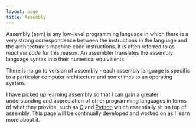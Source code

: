 ```yaml
---
layout: page
title: Assembly
---
```


Assembly (asm) is any low-level programming language in which there is a very strong correspondence between the instructions in the language and the architecture's machine code instructions. It is often referred to as _machine code_ for this reason. An assembler translates the assembly language syntax into their numerical equivalents.

There is no go to version of assembly - each assembly language is specific to a particular computer architecture and sometimes to an operating system. 

I have picked up learning assembly so that I can gain a greater understanding and appreciation of other programming languages in terms of what they provide, such as [C](/notes/c) and [Python](/notes/py) which essentially sit on top of assembly. This page will be continually developed and worked on as I learn more about it.